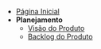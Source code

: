 <!-- docs/_sidebar.md -->
- [Página Inicial](/)
- **Planejamento**
  - [Visão do Produto](/planejamento/visao-do-produto.md)
  - [Backlog do Produto](/planejamento/backlog-do-produto.md)
